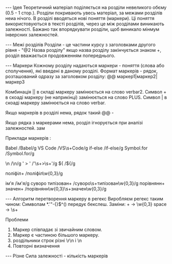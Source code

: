 ﻿--- Ідея
Теоретичний матеріал поділяється на розділи невеликого обєму (0.5 - 1 стор.).
Розділи покривають увесь матеріал, за межами розділів неиа нічого.
В розділі вводяться нові поняття (маркери).
Ці поняття використовуються в тексті розділів, через це між розділами виникають залежності.
Бажано так впорядкувати розділи, щоб виникало мінмум інверсних залежностей.


--- Межі розділів
Розділи - це частини курсу з заголовками другого рівня - "@2 Назва розділу"
якщо назва розділу закінчується знаком +, розділ вважається продовженням попереднього.


--- Маркери
Кожному розділу надаються маркери - поняття (слова або сполучення), які введені в даному розділі.
Формат маркерів - рядок, розташований одразу за заголовком розділу:
@@ маркер1|маркер2|маркер3

Комбинація || в складі маркеру замінюється на слово verbar2.
Символ + в скоаді маркеру (не наприкінці) замінюється на слово PLUS.
Символ | в скоаді маркеру замінюється на слово verbar.


Якщо маркерів в розділі нема, рядок такий
@@ -

Якщо рядка з маркерами нема, розділ ігнорується при аналізі залежностей.
зам

Приклади маркерів :

Babel           /Babel/g
VS Code         /VS\s+Code/g
if-else         /if\-else/g
Symbol.for      /Symbol\.for/g

\n             /\\n/g
' > '          /\'\s+>\s+\'/g
${             /\$\{/g

  
поліфіл+              /поліфіл\w{0,3}/g

iм'я                  /iм\'я/g
cуворо типізован+    /cуворо\s+типізован\w{0,3}/g
порівнянн+ значен+  /порівнянн\w{0,3}\s+значен\w{0,3}/g



--- Алгоритм перетворення маркеру в регекс
Виробляєм регекс таким чином:
	Символам   *.'\"-{}$^()  передує бекслеш.
	Заміни: 
	   +   -> \w{0,3}
   	space -> \s+

Проблеми
1. Маркер співпадає зі звичайним словом.
2. Маркер є частиною більшого маркеру.
3. роздільники строк різні \r\n і  \n
4. Повторні визначення

--- Різне
Сила залежності - кількість маркерів










